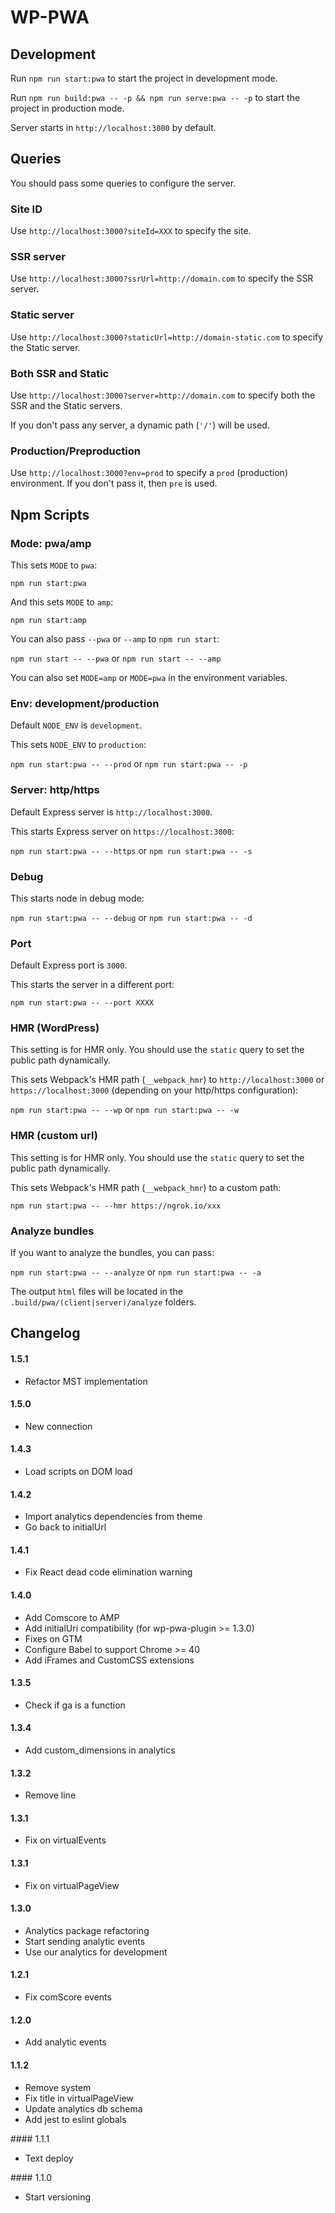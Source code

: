 # WP-PWA

## Development

Run `npm run start:pwa` to start the project in development mode.

Run `npm run build:pwa -- -p && npm run serve:pwa -- -p` to start the project in production mode.

Server starts in `http://localhost:3000` by default.

## Queries

You should pass some queries to configure the server.

### Site ID

Use `http://localhost:3000?siteId=XXX` to specify the site.

### SSR server

Use `http://localhost:3000?ssrUrl=http://domain.com` to specify the SSR server.

### Static server

Use `http://localhost:3000?staticUrl=http://domain-static.com` to specify the Static server.

### Both SSR and Static

Use `http://localhost:3000?server=http://domain.com` to specify both the SSR and the Static servers.

If you don't pass any server, a dynamic path (`'/'`) will be used.

### Production/Preproduction

Use `http://localhost:3000?env=prod` to specify a `prod` (production) environment. If you don't pass it, then `pre` is used.

## Npm Scripts

### Mode: pwa/amp

This sets `MODE` to `pwa`:

`npm run start:pwa`

And this sets `MODE` to `amp`:

`npm run start:amp`

You can also pass `--pwa` or `--amp` to `npm run start`:

`npm run start -- --pwa` or `npm run start -- --amp`

You can also set `MODE=amp` or `MODE=pwa` in the environment variables.

### Env: development/production
Default `NODE_ENV` is `development`.

This sets `NODE_ENV` to `production`:

`npm run start:pwa -- --prod` or `npm run start:pwa -- -p`

### Server: http/https
Default Express server is `http://localhost:3000`.

This starts Express server on `https://localhost:3000`:

`npm run start:pwa -- --https` or `npm run start:pwa -- -s`

### Debug

This starts node in debug mode:

`npm run start:pwa -- --debug` or `npm run start:pwa -- -d`

### Port

Default Express port is `3000`.

This starts the server in a different port:

`npm run start:pwa -- --port XXXX`

### HMR (WordPress)

This setting is for HMR only. You should use the `static` query to set the public path dynamically.

This sets Webpack's HMR path (`__webpack_hmr`) to `http://localhost:3000` or `https://localhost:3000` (depending on your http/https configuration):

`npm run start:pwa -- --wp` or `npm run start:pwa -- -w`

### HMR (custom url)

This setting is for HMR only. You should use the `static` query to set the public path dynamically.

This sets Webpack's HMR path (`__webpack_hmr`) to a custom path:

`npm run start:pwa -- --hmr https://ngrok.io/xxx`

### Analyze bundles

If you want to analyze the bundles, you can pass:

`npm run start:pwa -- --analyze` or `npm run start:pwa -- -a`

The output `html` files will be located in the `.build/pwa/(client|server)/analyze` folders.

## Changelog

#### 1.5.1

- Refactor MST implementation

#### 1.5.0

- New connection

#### 1.4.3

- Load scripts on DOM load

#### 1.4.2

- Import analytics dependencies from theme
- Go back to initialUrl

#### 1.4.1

- Fix React dead code elimination warning

#### 1.4.0

- Add Comscore to AMP
- Add initialUri compatibility (for wp-pwa-plugin >= 1.3.0)
- Fixes on GTM
- Configure Babel to support Chrome >= 40
- Add iFrames and CustomCSS extensions

#### 1.3.5

- Check if ga is a function

#### 1.3.4

- Add custom_dimensions in analytics

#### 1.3.2

- Remove line

#### 1.3.1

- Fix on virtualEvents

#### 1.3.1

- Fix on virtualPageView

#### 1.3.0

- Analytics package refactoring
- Start sending analytic events
- Use our analytics for development

#### 1.2.1

- Fix comScore events

#### 1.2.0

- Add analytic events

#### 1.1.2

- Remove system
- Fix title in virtualPageView
- Update analytics db schema
- Add jest to eslint globals

#### 1.1.1
- Text deploy

#### 1.1.0
- Start versioning
